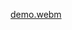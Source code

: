 [demo.webm](https://user-images.githubusercontent.com/78226016/189535000-fae3edd7-b7bc-455a-885c-0c2ec33cd1cb.webm)
